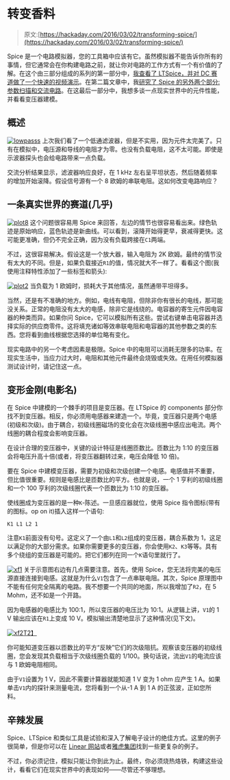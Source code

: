 # 转变香料

> 原文:[https://hackaday.com/2016/03/02/transforming-spice/](https://hackaday.com/2016/03/02/transforming-spice/)

Spice 是一个电路模拟器，您的工具箱中应该有它。虽然模拟器不能告诉你所有的事情，但它通常会在你构建电路之前，就让你对电路的工作方式有一个有价值的了解。在这个由三部分组成的系列的第一部分中，[我查看了 LTSpice，并对 DC 赛道做了一个快速的视频演示](http://hackaday.com/2016/02/26/adding-spice-to-your-workbench/)。在第二篇文章中，我[研究了 Spice 的另外两个部分:参数扫描和交流电路](http://hackaday.com/2016/02/29/spice-power/)。在这最后一部分中，我想多谈一点现实世界中的元件性能，并看看变压器建模。

## 概述

[![lowpasss](../Images/a36454215876c433adb4222358673405.png)](https://hackaday.com/wp-content/uploads/2016/02/lowpasss.png) 上次我们看了一个低通滤波器，但是不实用，因为元件太完美了。只有在模拟中，电压源和导线的电阻才为零。也没有负载电阻，这不太可能。即使是示波器探头也会给电路带来一点负载。

交流分析结果显示，滤波器响应良好，在 1 kHz 左右呈平坦状态，然后随着频率的增加开始滚降。假设信号源有一个 8 欧姆的串联电阻。这如何改变电路响应？

## 一条真实世界的赛道(几乎)

[![plot8](../Images/81ecf4fb69275fb6eac30ff443f3d556.png)](https://hackaday.com/wp-content/uploads/2016/02/plot8.png) 这个问题很容易用 Spice 来回答，左边的情节也很容易看出来。绿色轨迹是原始响应，蓝色轨迹是新曲线。可以看到，滚降开始得更早，衰减得更快。这可能更准确，但仍不完全正确，因为没有负载跨接在`C1`两端。

不过，这很容易解决。假设这是一个放大器，输入电阻为 2K 欧姆。最终的情节没有太大的不同。但是，如果负载接近`R1`的值，情况就大不一样了。看看这个图(我使用注释特性添加了一些标签和箭头):

[![plot2](../Images/27c3dc3291b1280148ff4df2dd1a50a6.png)](https://hackaday.com/wp-content/uploads/2016/02/plot2.png) 当负载为 1 欧姆时，损耗大于其他情况，虽然通带平坦得多。

当然，还是有不准确的地方。例如，电线有电阻，但除非你有很长的电线，那可能没关系。正常的电阻没有太大的电感，除非它是线绕的。电容器的寄生元件因电容器的种类而异。如果你问 Spice，它可以模拟所有这些。尝试右键单击电容器并选择实际的供应商零件。这将填充诸如等效串联电阻和电容器的其他参数之类的东西。您将看到曲线根据您选择的单位略有变化。

现实电路中的另一个考虑因素是极限。Spice 中的电阻可以消耗无限多的功率。在现实生活中，当应力过大时，电阻和其他元件最终会烧毁或失效。在用任何模拟器测试设计时，请记住这一点。

## 变形金刚(电影名)

在 Spice 中建模的一个棘手的项目是变压器。在 LTSpice 的 components 部分你找不到变压器。相反，你必须用电感器来建造一个。毕竟，变压器只是两个电感(初级和次级)。由于耦合，初级线圈磁场的变化会在次级线圈中感应出电流。两个线圈的耦合程度会影响变压器。

在设计合理的变压器中，关键的设计特征是线圈匝数比。匝数比为 1:10 的变压器会将电压升高十倍(或者，将变压器翻转过来，电压会降低 10 倍)。

要在 Spice 中建模变压器，需要为初级和次级创建一个电感。电感值并不重要，但比值很重要。规则是电感比是匝数比的平方。也就是说，一个 1 亨利的初级线圈和一个 100 亨利的次级线圈代表一个匝数比为 1:10 的变压器。

使线圈成为变压器的是一种`K`-陈述。一旦感应器就位，使用 Spice 指令图标(带有的图标。op on it)插入这样一个语句:

```
K1 L1 L2 1
```

注意`K1`前面没有句号。这定义了一个由`L1`和`L2`组成的变压器，耦合系数为 1，这足以满足你的大部分需求。如果你需要更多的变压器，你会使用`K2`、`K3`等等。具有多个绕组的变压器是可能的。把它们都列在同一个`K`语句里就行了。

[![xf1](../Images/938fbcc505e4c1d3a883158d0a08b109.png)](https://hackaday.com/wp-content/uploads/2016/02/xf1.png) 关于示意图右边有几点需要注意。首先，使用 Spice，您无法将完美的电压源直接连接到电感。这就是为什么`V1`包含了一点串联电阻。其次，Spice 原理图中不能有任何完全隔离的电路。我不想要一个共同的地面，所以我增加了`R2`，在 5 Mohm，还不如是一个开路。

因为电感器的电感比为 100:1，所以变压器的电压比为 10:1。从逻辑上讲，`V1`的 1 V 输出应该在`R1`上变成 10 V。模拟输出清楚地显示了这种情况(见下文)。

[![xf2](../Images/c3a3673826f18a9cd132f7b6f3e0eee6.png)T2】](https://hackaday.com/wp-content/uploads/2016/02/xf2.png)

你可能知道变压器以匝数比的平方“反映”它们的次级阻抗。观察该变压器的初级线圈，您会发现其负载相当于次级线圈负载的 1/100。换句话说，流出`V1`的电流应该与 1 欧姆电阻相同。

由于`V1`设置为 1 V，因此不需要计算器就能知道 1 V 变为 1 ohm 应产生 1 A。如果单击`V1`内的探针来测量电流，您将看到一个从-1 A 到 1 A 的正弦波，正如您所料。

## 辛辣发展

Spice、LTSpice 和类似工具是试验和深入了解电子设计的绝佳方式。这里的例子很简单，但是你可以在 [Linear 网站](http://www.linear.com/designtools/software/demo_circuits.php)或者[雅虎集团](https://groups.yahoo.com/neo/groups/LTspice/info)找到一些更复杂的例子。

不过，你必须记住，模拟只能让你到此为止。最终，你必须烧热烙铁，构建这些设计，看看它们在现实世界中的表现如何——尽管还不够理想。